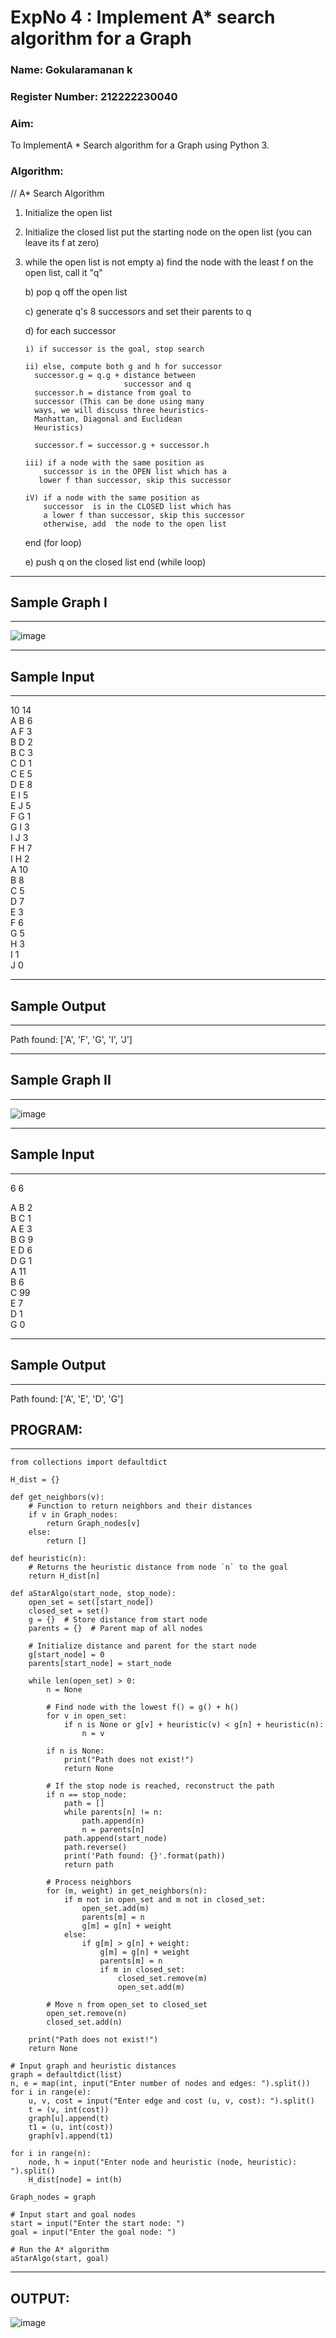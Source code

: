 <h1>ExpNo 4 : Implement A* search algorithm for a Graph</h1> 

<h3>Name: Gokularamanan k      </h3>

<h3>Register Number: 212222230040         </h3>

<H3>Aim:</H3>

<p>To ImplementA * Search algorithm for a Graph using Python 3.</p>

<H3>Algorithm:</H3>


// A* Search Algorithm
1.  Initialize the open list
2.  Initialize the closed list
    put the starting node on the open 
    list (you can leave its f at zero)

3.  while the open list is not empty
    a) find the node with the least f on 
       the open list, call it "q"

    b) pop q off the open list
  
    c) generate q's 8 successors and set their 
       parents to q
   
    d) for each successor
    
        i) if successor is the goal, stop search
        
        ii) else, compute both g and h for successor
          successor.g = q.g + distance between 
                              successor and q
          successor.h = distance from goal to 
          successor (This can be done using many 
          ways, we will discuss three heuristics- 
          Manhattan, Diagonal and Euclidean 
          Heuristics)
          
          successor.f = successor.g + successor.h

        iii) if a node with the same position as 
            successor is in the OPEN list which has a 
           lower f than successor, skip this successor

        iV) if a node with the same position as 
            successor  is in the CLOSED list which has
            a lower f than successor, skip this successor
            otherwise, add  the node to the open list
     end (for loop)
  
    e) push q on the closed list
    end (while loop)



<hr>
<h2>Sample Graph I</h2>
<hr>

![image](https://github.com/natsaravanan/19AI405FUNDAMENTALSOFARTIFICIALINTELLIGENCE/assets/87870499/b1377c3f-011a-4c0f-a843-516842ae056a)

<hr>
<h2>Sample Input</h2>
<hr>

10 14 <br>
A B 6 <br>
A F 3 <br>
B D 2 <br>
B C 3 <br>
C D 1 <br>
C E 5 <br>
D E 8 <br>
E I 5 <br>
E J 5 <br>
F G 1 <br>
G I 3 <br>
I J 3 <br>
F H 7 <br>
I H 2 <br>
A 10 <br>
B 8 <br>
C 5 <br>
D 7 <br>
E 3 <br>
F 6 <br>
G 5 <br>
H 3 <br>
I 1 <br>
J 0 <br>
<hr>

<h2>Sample Output</h2>
<hr>


Path found: ['A', 'F', 'G', 'I', 'J']


<hr>
<h2>Sample Graph II</h2>

<hr>

![image](https://github.com/natsaravanan/19AI405FUNDAMENTALSOFARTIFICIALINTELLIGENCE/assets/87870499/acbb09cb-ed39-48e5-a59b-2f8d61b978a3)


<hr>

<h2>Sample Input</h2>
<hr>
6 6 <br>


A B 2 <br>
B C 1 <br>
A E 3 <br>
B G 9 <br>
E D 6 <br>
D G 1 <br>
A 11 <br>
B 6 <br>
C 99 <br>
E 7 <br>
D 1 <br>
G 0 <br>
<hr>
<h2>Sample Output</h2>
<hr>


Path found: ['A', 'E', 'D', 'G']

<H2>PROGRAM:</H2>
<hr>

```
from collections import defaultdict

H_dist = {}

def get_neighbors(v):
    # Function to return neighbors and their distances
    if v in Graph_nodes:
        return Graph_nodes[v]
    else:
        return []

def heuristic(n):
    # Returns the heuristic distance from node `n` to the goal
    return H_dist[n]

def aStarAlgo(start_node, stop_node):
    open_set = set([start_node])
    closed_set = set()
    g = {}  # Store distance from start node
    parents = {}  # Parent map of all nodes

    # Initialize distance and parent for the start node
    g[start_node] = 0
    parents[start_node] = start_node

    while len(open_set) > 0:
        n = None

        # Find node with the lowest f() = g() + h()
        for v in open_set:
            if n is None or g[v] + heuristic(v) < g[n] + heuristic(n):
                n = v

        if n is None:
            print("Path does not exist!")
            return None

        # If the stop node is reached, reconstruct the path
        if n == stop_node:
            path = []
            while parents[n] != n:
                path.append(n)
                n = parents[n]
            path.append(start_node)
            path.reverse()
            print('Path found: {}'.format(path))
            return path

        # Process neighbors
        for (m, weight) in get_neighbors(n):
            if m not in open_set and m not in closed_set:
                open_set.add(m)
                parents[m] = n
                g[m] = g[n] + weight
            else:
                if g[m] > g[n] + weight:
                    g[m] = g[n] + weight
                    parents[m] = n
                    if m in closed_set:
                        closed_set.remove(m)
                        open_set.add(m)

        # Move n from open_set to closed_set
        open_set.remove(n)
        closed_set.add(n)

    print("Path does not exist!")
    return None

# Input graph and heuristic distances
graph = defaultdict(list)
n, e = map(int, input("Enter number of nodes and edges: ").split())
for i in range(e):
    u, v, cost = input("Enter edge and cost (u, v, cost): ").split()
    t = (v, int(cost))
    graph[u].append(t)
    t1 = (u, int(cost))
    graph[v].append(t1)

for i in range(n):
    node, h = input("Enter node and heuristic (node, heuristic): ").split()
    H_dist[node] = int(h)

Graph_nodes = graph

# Input start and goal nodes
start = input("Enter the start node: ")
goal = input("Enter the goal node: ")

# Run the A* algorithm
aStarAlgo(start, goal)
```
<hr>


<H2>OUTPUT:</H2>

![image](https://github.com/user-attachments/assets/470c8558-e2d2-40b6-9dc7-322f38ec7515)
